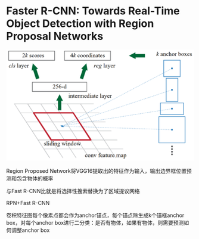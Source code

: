 # Faster R-CNN: Towards Real-Time Object Detection with Region Proposal Networks

![image-20230425183733660.png](image-20230425183733660.png)

Region Proposed Network将VGG16提取出的特征作为输入，输出边界框位置预测和包含物体的概率

与Fast R-CNN比就是将选择性搜索替换为了区域提议网络

RPN+Fast R-CNN

卷积特征图每个像素点都会作为anchor锚点，每个锚点除生成k个锚框anchor box，对每个anchor box进行二分类：是否有物体，如果有物体，则需要预测如何调整anchor box